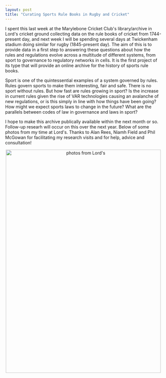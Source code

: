 ```yaml
---
layout: post
title: "Curating Sports Rule Books in Rugby and Cricket"
---
```


I spent this last week at the Marylebone Cricket Club's library/archive in Lord's cricket ground collecting data on the rule books of cricket from 1744-present day, and next week I will be spending several days at Twickenham stadium doing similar for rugby (1845-present day).
The aim of this is to provide data in a first step to answering these questions about how the rules and regulations evolve across a multitude of different systems, from sport to governance to regulatory networks in cells. 
It is the first project of its type that will provide an online archive for the history of sports rule books.

Sport is one of the quintessential examples of a system governed by rules. Rules govern sports to make them interesting, fair and safe. There is no sport without rules. But how fast are rules growing in sport? Is the increase 
in current rules given the rise of VAR technologies causing an avalanche of new regulations, or is this simply in line with how things have been going? How might we expect sports laws to change in the future? What are the 
parallels between codes of law in governance and laws in sport?

I hope to make this archive publically available within the next month or so. Follow-up researh will occur on this over the next year. Below of some photos from my time at Lord's. Thanks to Alan Rees, Niamh Field and Phil McGowan 
for facilitating my research visits and for help, advice and consultation! 

<div style="text-align: center;">
  <img src="https://jamesholehouse.github.io/_posts/comb-photos.png" alt="photos from Lord's" title="" width="500" height="720">
</div>
